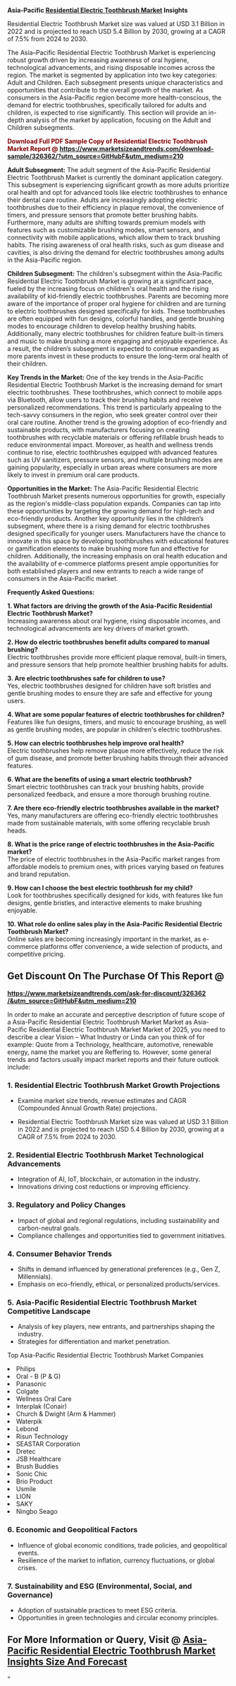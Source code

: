 <p><strong>Asia-Pacific&nbsp;<a href=""https://www.marketsizeandtrends.com/download-sample/326362/&amp;utm_source=GitHubF&amp;utm_medium=210"">Residential Electric Toothbrush Market</a> Insights</strong></p><p>Residential Electric Toothbrush Market size was valued at USD 3.1 Billion in 2022 and is projected to reach USD 5.4 Billion by 2030, growing at a CAGR of 7.5% from 2024 to 2030.</p><p><p>The Asia–Pacific Residential Electric Toothbrush Market is experiencing robust growth driven by increasing awareness of oral hygiene, technological advancements, and rising disposable incomes across the region. The market is segmented by application into two key categories: Adult and Children. Each subsegment presents unique characteristics and opportunities that contribute to the overall growth of the market. As consumers in the Asia-Pacific region become more health-conscious, the demand for electric toothbrushes, specifically tailored for adults and children, is expected to rise significantly. This section will provide an in-depth analysis of the market by application, focusing on the Adult and Children subsegments.</p><p><strong><p><strong><span style="color: #800000;">Download Full PDF Sample Copy of Residential Electric Toothbrush Market Report @</span>&nbsp;</strong><a href="https://www.marketsizeandtrends.com/download-sample/326362/?utm_source=GitHubF&amp;utm_medium=210" target="_blank">https://www.marketsizeandtrends.com/download-sample/326362/?utm_source=GitHubF&amp;utm_medium=210</a></p></strong></p><p><strong>Adult Subsegment:</strong> The adult segment of the Asia-Pacific Residential Electric Toothbrush Market is currently the dominant application category. This subsegment is experiencing significant growth as more adults prioritize oral health and opt for advanced tools like electric toothbrushes to enhance their dental care routine. Adults are increasingly adopting electric toothbrushes due to their efficiency in plaque removal, the convenience of timers, and pressure sensors that promote better brushing habits. Furthermore, many adults are shifting towards premium models with features such as customizable brushing modes, smart sensors, and connectivity with mobile applications, which allow them to track brushing habits. The rising awareness of oral health risks, such as gum disease and cavities, is also driving the demand for electric toothbrushes among adults in the Asia-Pacific region.<p><strong>Children Subsegment:</strong> The children's subsegment within the Asia-Pacific Residential Electric Toothbrush Market is growing at a significant pace, fueled by the increasing focus on children's oral health and the rising availability of kid-friendly electric toothbrushes. Parents are becoming more aware of the importance of proper oral hygiene for children and are turning to electric toothbrushes designed specifically for kids. These toothbrushes are often equipped with fun designs, colorful handles, and gentle brushing modes to encourage children to develop healthy brushing habits. Additionally, many electric toothbrushes for children feature built-in timers and music to make brushing a more engaging and enjoyable experience. As a result, the children’s subsegment is expected to continue expanding as more parents invest in these products to ensure the long-term oral health of their children.<p><strong>Key Trends in the Market:</strong> One of the key trends in the Asia-Pacific Residential Electric Toothbrush Market is the increasing demand for smart electric toothbrushes. These toothbrushes, which connect to mobile apps via Bluetooth, allow users to track their brushing habits and receive personalized recommendations. This trend is particularly appealing to the tech-savvy consumers in the region, who seek greater control over their oral care routine. Another trend is the growing adoption of eco-friendly and sustainable products, with manufacturers focusing on creating toothbrushes with recyclable materials or offering refillable brush heads to reduce environmental impact. Moreover, as health and wellness trends continue to rise, electric toothbrushes equipped with advanced features such as UV sanitizers, pressure sensors, and multiple brushing modes are gaining popularity, especially in urban areas where consumers are more likely to invest in premium oral care products.<p><strong>Opportunities in the Market:</strong> The Asia-Pacific Residential Electric Toothbrush Market presents numerous opportunities for growth, especially as the region's middle-class population expands. Companies can tap into these opportunities by targeting the growing demand for high-tech and eco-friendly products. Another key opportunity lies in the children’s subsegment, where there is a rising demand for electric toothbrushes designed specifically for younger users. Manufacturers have the chance to innovate in this space by developing toothbrushes with educational features or gamification elements to make brushing more fun and effective for children. Additionally, the increasing emphasis on oral health education and the availability of e-commerce platforms present ample opportunities for both established players and new entrants to reach a wide range of consumers in the Asia-Pacific market.<p><strong>Frequently Asked Questions:</strong></p><p><strong>1. What factors are driving the growth of the Asia-Pacific Residential Electric Toothbrush Market?</strong><br> Increasing awareness about oral hygiene, rising disposable incomes, and technological advancements are key drivers of market growth.</p><p><strong>2. How do electric toothbrushes benefit adults compared to manual brushing?</strong><br> Electric toothbrushes provide more efficient plaque removal, built-in timers, and pressure sensors that help promote healthier brushing habits for adults.</p><p><strong>3. Are electric toothbrushes safe for children to use?</strong><br> Yes, electric toothbrushes designed for children have soft bristles and gentle brushing modes to ensure they are safe and effective for young users.</p><p><strong>4. What are some popular features of electric toothbrushes for children?</strong><br> Features like fun designs, timers, and music to encourage brushing, as well as gentle brushing modes, are popular in children's electric toothbrushes.</p><p><strong>5. How can electric toothbrushes help improve oral health?</strong><br> Electric toothbrushes help remove plaque more effectively, reduce the risk of gum disease, and promote better brushing habits through their advanced features.</p><p><strong>6. What are the benefits of using a smart electric toothbrush?</strong><br> Smart electric toothbrushes can track your brushing habits, provide personalized feedback, and ensure a more thorough brushing routine.</p><p><strong>7. Are there eco-friendly electric toothbrushes available in the market?</strong><br> Yes, many manufacturers are offering eco-friendly electric toothbrushes made from sustainable materials, with some offering recyclable brush heads.</p><p><strong>8. What is the price range of electric toothbrushes in the Asia-Pacific market?</strong><br> The price of electric toothbrushes in the Asia-Pacific market ranges from affordable models to premium ones, with prices varying based on features and brand reputation.</p><p><strong>9. How can I choose the best electric toothbrush for my child?</strong><br> Look for toothbrushes specifically designed for kids, with features like fun designs, gentle bristles, and interactive elements to make brushing enjoyable.</p><p><strong>10. What role do online sales play in the Asia-Pacific Residential Electric Toothbrush Market?</strong><br> Online sales are becoming increasingly important in the market, as e-commerce platforms offer convenience, a wide selection of products, and competitive pricing.</p></p><h2><strong>Get Discount On The Purchase Of This Report @&nbsp;</strong></h2><p><strong><a href=""https://www.marketsizeandtrends.com/ask-for-discount/326362/&amp;utm_source=GitHubF&amp;utm_medium=210"" target=""_blank"">https://www.marketsizeandtrends.com/ask-for-discount/326362<br />/&amp;utm_source=GitHubF&amp;utm_medium=210</a></strong></p><p>In order to make an accurate and perceptive description of future scope of a Asia-Pacific&nbsp;Residential Electric Toothbrush Market Market as Asia-Pacific&nbsp;Residential Electric Toothbrush Market Market of 2025, you need to describe a clear Vision &ndash; What Industry or Linda can you think of for example: Quote from a Technology, healthcare, automotive, renewable energy, name the market you are Reffering to. However, some general trends and factors usually impact market reports and their future outlook include:</p><h3>1.&nbsp;<strong>Residential Electric Toothbrush Market Growth Projections</strong></h3><ul><li>Examine market size trends, revenue estimates and CAGR (Compounded Annual Growth Rate) projections.</li><li><p>Residential Electric Toothbrush Market size was valued at USD 3.1 Billion in 2022 and is projected to reach USD 5.4 Billion by 2030, growing at a CAGR of 7.5% from 2024 to 2030.</p></li></ul><h3>2.&nbsp;<strong>Residential Electric Toothbrush Market Technological Advancements</strong></h3><ul><li>Integration of AI, IoT, blockchain, or automation in the industry.</li><li>Innovations driving cost reductions or improving efficiency.</li></ul><h3>3.&nbsp;<strong>Regulatory and Policy Changes</strong></h3><ul><li>Impact of global and regional regulations, including sustainability and carbon-neutral goals.</li><li>Compliance challenges and opportunities tied to government initiatives.</li></ul><h3>4.&nbsp;<strong>Consumer Behavior Trends</strong></h3><ul><li>Shifts in demand influenced by generational preferences (e.g., Gen Z, Millennials).</li><li>Emphasis on eco-friendly, ethical, or personalized products/services.</li></ul><h3>5.&nbsp;<strong>Asia-Pacific Residential Electric Toothbrush Market Competitive Landscape</strong></h3><ul><li>Analysis of key players, new entrants, and partnerships shaping the industry.</li><li>Strategies for differentiation and market penetration.</li></ul><p data-pm-slice=""1 1 []"">Top Asia-Pacific Residential Electric Toothbrush Market Companies</p><div data-test-id=""""><p><li>Philips</li><li> Oral - B (P & G)</li><li> Panasonic</li><li> Colgate</li><li> Wellness Oral Care</li><li> Interplak (Conair)</li><li> Church & Dwight (Arm & Hammer)</li><li> Waterpik</li><li> Lebond</li><li> Risun Technology</li><li> SEASTAR Corporation</li><li> Dretec</li><li> JSB Healthcare</li><li> Brush Buddies</li><li> Sonic Chic</li><li> Brio Product</li><li> Usmile</li><li> LION</li><li> SAKY</li><li> Ningbo Seago</li></p></div><h3>6.&nbsp;<strong>Economic and Geopolitical Factors</strong></h3><ul><li>Influence of global economic conditions, trade policies, and geopolitical events.</li><li>Resilience of the market to inflation, currency fluctuations, or global crises.</li></ul><h3>7.&nbsp;<strong>Sustainability and ESG (Environmental, Social, and Governance)</strong></h3><ul><li>Adoption of sustainable practices to meet ESG criteria.</li><li>Opportunities in green technologies and circular economy principles.</li></ul><h2><strong>For More Information or Query, Visit @&nbsp;</strong><a href=""https://www.verifiedmarketreports.com/product/residential-electric-toothbrush-market/"" target=""_blank"">Asia-Pacific Residential Electric Toothbrush Market Insights Size And Forecast</a></h2>"
